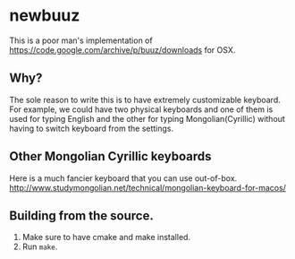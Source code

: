 # newbuuz
This is a poor man's implementation of https://code.google.com/archive/p/buuz/downloads for OSX.

## Why?
The sole reason to write this is to have extremely customizable keyboard. For example, we could have two physical keyboards and one of them is used for typing English and the other for typing Mongolian(Cyrillic) without having to switch keyboard from the settings.

## Other Mongolian Cyrillic keyboards
Here is a much fancier keyboard that you can use out-of-box.
http://www.studymongolian.net/technical/mongolian-keyboard-for-macos/

## Building from the source.
1. Make sure to have cmake and make installed.
2. Run `make`.
